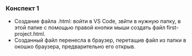 ### Конспект 1
- Создание файла .html: войти в VS Code, звйти в нужную папку, в этой папке с помощью правой кнопки мыши создать файл first-project.html. 
- Созданный файл перенесла в браузер, перетащив файл из папки в окошко браузера, предварительно его открыв.  